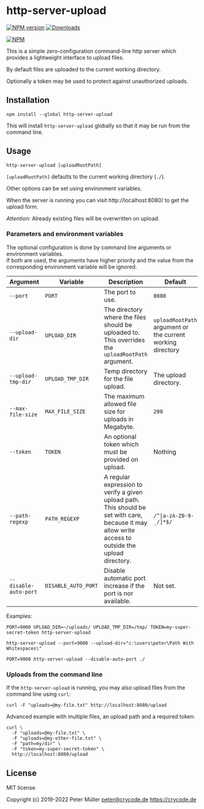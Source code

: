 # http-server-upload

[![NPM version](https://img.shields.io/npm/v/http-server-upload.svg)](https://www.npmjs.com/package/http-server-upload)
[![Downloads](https://img.shields.io/npm/dm/http-server-upload.svg)](https://www.npmjs.com/package/http-server-upload)

[![NPM](https://nodei.co/npm/http-server-upload.png?downloads=true)](https://nodei.co/npm/http-server-upload/)

This is a simple zero-configuration command-line http server which provides a lightweight interface to upload files.

By default files are uploaded to the current working directory.

Optionally a token may be used to protect against unauthorized uploads.


## Installation

```
npm install --global http-server-upload
```

This will install `http-server-upload` globally so that it may be run from the command line.


## Usage

```
http-server-upload [uploadRootPath]
```

`[uploadRootPath]` defaults to the current working directory (`./`).

Other options can be set using environment variables.

When the server is running you can visit http://localhost:8080/ to get the upload form.

*Attention:* Already existing files will be overwritten on upload.


### Parameters and environment variables

The optional configuration is done by command line arguments or environment variables.  
If both are used, the arguments have higher priority and the value from the
corresponding environment variable will be ignored.

| Argument | Variable | Description | Default |
|---|---|---|---|
| `--port` | `PORT` | The port to use. | `8080` |
| `--upload-dir` | `UPLOAD_DIR` | The directory where the files should be uploaded to. This overrides the `uploadRootPath` argument. |  `uploadRootPath` argument or the current working directory |
| `--upload-tmp-dir` | `UPLOAD_TMP_DIR` | Temp directory for the file upload. | The upload directory. |
| `--max-file-size` | `MAX_FILE_SIZE` | The maximum allowed file size for uploads in Megabyte. | `200` |
| `--token` | `TOKEN` | An optional token which must be provided on upload. | Nothing |
| `--path-regexp` | `PATH_REGEXP` | A regular expression to verify a given upload path. This should be set with care, because it may allow write access to outside the upload directory. | `/^[a-zA-Z0-9-_/]*$/` |
| `--disable-auto-port` | `DISABLE_AUTO_PORT` | Disable automatic port increase if the port is nor available. | Not set. |

Examples:
```
PORT=9000 UPLOAD_DIR=~/uploads/ UPLOAD_TMP_DIR=/tmp/ TOKEN=my-super-secret-token http-server-upload

http-server-upload --port=9000 --upload-dir="c:\users\peter\Path With Whitespaces\"

PORT=9000 http-server-upload --disable-auto-port ./
```


### Uploads from the command line

If the `http-server-upload` is running, you may also upload files from the command line using `curl`:
```
curl -F "uploads=@my-file.txt" http://localhost:8080/upload
```

Advanced example with multiple files, an upload path and a required token:
```
curl \
  -F "uploads=@my-file.txt" \
  -F "uploads=@my-other-file.txt" \
  -F "path=my/dir" \
  -F "token=my-super-secret-token" \
  http://localhost:8080/upload
```


## License

MIT license

Copyright (c) 2019-2022 Peter Müller <peter@crycode.de> https://crycode.de
